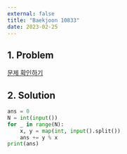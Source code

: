 ```yaml
---
external: false
title: "Baekjoon 10833"
date: 2023-02-25
---
```


## 1. Problem

[문제 확인하기](https://www.acmicpc.net/problem/10833)

## 2. Solution

```python
ans = 0
N = int(input())
for _ in range(N):
    x, y = map(int, input().split())
    ans += y % x
print(ans)
```
